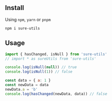 ## Install

Using `npm`, `yarn` or `pnpm`

```shell
npm i sure-utils
```

## Usage

```js
import { hasChanged, isNull } from 'sure-utils'
// import * as sureUtils from 'sure-utils'

console.log(isNull(null)) // true
console.log(isNull(1)) // false

const data = { a: 1 }
const newData = data
newData.a = 'b'
console.log(hasChanged(newData, data)) // false
```
